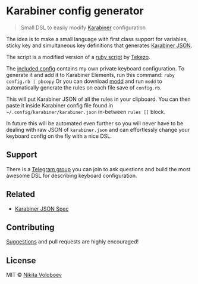 # Karabiner config generator
> Small DSL to easily modify [Karabiner](https://github.com/tekezo/Karabiner-Elements) configuration

The idea is to make a small language with first class support for variables, sticky key and simultaneous key definitions that generates [Karabiner JSON](https://pqrs.org/osx/karabiner/json.html).

The script is a modified version of a [ruby script](https://github.com/pqrs-org/KE-complex_modifications/blob/master/src/json/personal_tekezo_launcher_mode_v4.json.rb) by [Tekezo](https://github.com/tekezo).

The [included config](config.rb) contains my own private keyboard configuration. To generate it and add it to Karabiner Elements, run this command:
`ruby config.rb | pbcopy` Or you can download [modd](https://github.com/cortesi/modd) and run `modd` to automatically generate the rules on each file save of `config.rb`.

This will put Karabiner JSON of all the rules in your clipboard. You can then paste it inside Karabiner config file found in `~/.config/karabiner/karabiner.json` in-between `rules []` block.

In future this will be automated even further so you will never have to be dealing with raw JSON of `karabiner.json` and can effortlessly change your keyboard config on the fly with a nice DSL.

## Support
There is a [Telegram group](https://t.me/karabinermac) you can join to ask questions and build the most awesome DSL for describing keyboard configuration.

## Related
- [Karabiner JSON Spec](https://pqrs.org/osx/karabiner/json.html)

## Contributing
[Suggestions](../../issues/) and pull requests are highly encouraged!

## License
MIT © [Nikita Voloboev](https://nikitavoloboev.xyz)